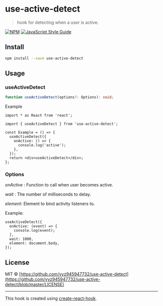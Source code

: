 # use-active-detect

> hook for detecting when a user is active.

[![NPM](https://img.shields.io/npm/v/use-active-detect.svg)](https://www.npmjs.com/package/use-active-detect) [![JavaScript Style Guide](https://img.shields.io/badge/code_style-standard-brightgreen.svg)](https://standardjs.com)

## Install

```bash
npm install --save use-active-detect
```

## Usage

### useActiveDetect

```typescript
function useActiveDetect(options?: Options): void;
```

Example

```tsx
import * as React from 'react';

import { useActiveDetect } from 'use-active-detect';

const Example = () => {
  useActiveDetect({
    onActive: () => {
      console.log('active');
    },
  });
  return <div>useActiveDetect</div>;
};
```

### Options

_onActive_ : Function to call when user becomes active.

_wait_ : The number of milliseconds to delay.

_element_: Element to bind activity listeners to.

Example:

```tsx
useActiveDetect({
  onActive: (event) => {
    console.log(event);
  },
  wait: 1000,
  element: document.body,
});
```

## License

MIT © [https://github.com/yyz945947732/use-active-detect](https://github.com/yyz945947732/use-active-detect/blob/master/LICENSE)

---

This hook is created using [create-react-hook](https://github.com/hermanya/create-react-hook).

